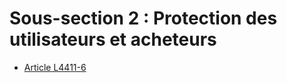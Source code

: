 # Sous-section 2 : Protection des utilisateurs et acheteurs

* [Article L4411-6](./LEGIARTI000025021349.md)
